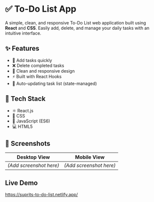 # ✅ To-Do List App

A simple, clean, and responsive To-Do List web application built using **React** and **CSS**. Easily add, delete, and manage your daily tasks with an intuitive interface.

## ✨ Features

- 📝 Add tasks quickly
- ❌ Delete completed tasks
- 🎨 Clean and responsive design
- ⚡ Built with React Hooks
- 💾 Auto-updating task list (state-managed)

## 🔧 Tech Stack

- ⚛️ React.js
- 🎨 CSS
- 🧠 JavaScript (ES6)
- 💻 HTML5

## 📸 Screenshots

| Desktop View | Mobile View |
|--------------|-------------|
| *(Add screenshot here)* | *(Add screenshot here)* |

## Live Demo
https://suprits-to-do-list.netlify.app/




